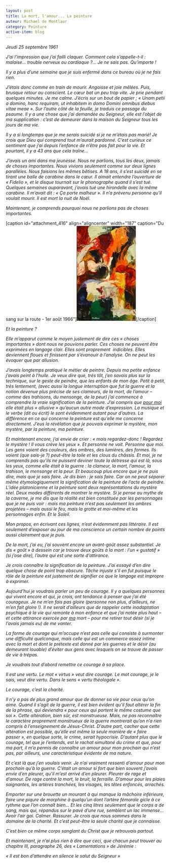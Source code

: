 ```yaml
---
layout: post
title: La mort, l'amour... La peinture
auteur: Michael de Montlaur
category: Peinture
active-item: blog
---
```

<em>Jeudi 25 septembre 1961</em>

<em> J’ai l’impression que j’ai failli claquer. Comment cela s’appelle-t-il : malaise… trouble nerveux ou cardiaque ?... Je ne sais pas. Qu’importe !</em>

<em>Il y a plus d’une semaine que je suis enfermé dans ce bureau où je ne fais rien.</em>

<em>J’étais donc comme en train de mourir. Angoisse et joie mêlées. Puis, brusque retour au conscient. Le cœur bat un peu trop vite. Je prie pendant quelques minutes. Je me calme. J’écris sur un bout de papier ; « Unam petii a domino, hanc requiram, ut inhabitem in domo Domini omnibus diebus vitae meae ». Sur l’autre côté de la feuille, je traduis ce passage du psaume. Il y a une chose que j’ai demandée au Seigneur, elle est l’objet de ma supplication : c’est de demeurer dans la maison du Seigneur tous les jours de ma vie.</em>

<em>Il y a si longtemps que je me serais suicidé si je ne m’étais pas marié! Je crois que Dieu qui comprend tout m’aurait pardonné. C’est curieux ce sentiment que j’ai depuis l’enfance de n’être pas fait pour la vie. Et pourtant, il y a 43 ans que cela traîne…</em>

<em>J’avais un ami dans ma jeunesse. Nous ne parlions, tous les deux, jamais de choses importantes. Nous vivions seulement comme sur deux lignes parallèles. Nous faisions les mêmes bêtises. A 18 ans, il s’est suicidé en se tirant une balle de carabine dans le cœur. Il aimait entendre l’ouverture de « Fidelio », et le disque tournait sur le phonographe quand il s’est tué. Quelques semaines auparavant, j’avais tué une hirondelle avec la même carabine. Il m’avait dit : « Ça porte malheur ». Il n’a prévenu personne qu’il voulait mourir. Il est mort la nuit de Noël.</em>

<em>Maintenant, je comprends pourquoi nous ne parlions pas de choses importantes.</em>

[caption id="attachment_416" align="aligncenter" width="187" caption="Du sang sur la route - 1er août 1966"]<em><em><a href="/photos/wordpress/DuSangSurLaRoute.jpg"><img class="size-medium wp-image-416" title="DuSangSurLaRoute" src="/photos/wordpress/DuSangSurLaRoute-187x300.jpg" alt="" width="187" height="300" /></a></em></em>[/caption]

<em> </em>

<em>Et la peinture ?</em>

<em>Elle m’apparut comme le moyen justement de dire ces « choses importantes » dont nous ne pouvions parler. Ces choses ne peuvent être exprimées en langage clair. Elles sont proprement  indicibles. Elles deviennent floues et finissent par s’évanouir à l’analyse. On ne peut les évoquer que par allusion.</em>

<em>J’avais longtemps pratiqué le métier de peintre. Depuis ma petite enfance j’avais peint à l’huile. Je veux dire que, très tôt, j’en savais plus sur la technique, sur le geste de peindre, que les enfants de mon âge. Petit à petit, très lentement, (avec aussi la longue interruption que fut la guerre et la notion devenue plus précise de ses clameurs, de la mort, de l’amour – comme des trahisons, du mensonge, de la peur) j’ai commencé à comprendre la vraie signification de la peinture. J’ai compris que <span style="text-decoration: underline;">pour moi</span> elle était plus « allusive » qu’aucun autre mode d’expression. La musique et le verbe (dit ou écrit) le sont évidemment autant pour d’autres. La différence en ce qui concerne la peinture est qu’elle me concerne directement. J’eus la révélation que je pouvais exprimer le mystère, mon mystère, par la peinture, ma peinture.</em>

<em>Et maintenant encore, j’ai envie de crier : « mais regardez-donc ! Regardez le mystère ! Il vous crève les yeux ». Et personne ne voit. Personne que moi. Les gens voient des couleurs, des ombres, des lumières, des formes. Ils voient (que sais-je ?) peut-être la toile et les clous du châssis. Et moi, je ne comprends pas qu’ils ne puissent deviner toute la détresse qui est là, sous les yeux, comme elle était à la guerre : la clameur, la mort, l’amour, la trahison, le mensonge et la peur. Et beaucoup plus encore que je ne puis dire, mais que je sais faire. Je dis bien : je sais faire. Car on ne peut séparer même étymologiquement la signification de la peinture de l’acte de peindre. L’idée platonicienne et la peinture sont deux représentations du mystère réel. Deux modes différents de montrer le mystère. Si je pense au mythe de la caverne, je me dis que la réalité est bien constituée par les personnages que je ne puis voir : mais ma peinture n’est pas seulement les ombres projetées – mais aussi le feu, mais la grotte et moi-même et les personnages enfin. Et le Soleil.</em>

<em>Mon propos, en écrivant ces lignes, n’est évidemment pas littéraire. Il est seulement d’exposer au jour de ma conscience un certain nombre de points aussi clairement que je puis.</em>

<em>De la mort, j’ai eu, j’ai souvent encore un avant-goût assez substantiel. Je dis « goût » à dessein car je trouve deux goûts à la mort : l’un « gustatif » (si j’ose dire), l’autre qui est une sorte d’attirance.</em>

<em>Je crois connaître la signification de la peinture. J’ai essayé d’en dire quelque chose de point trop obscure. Tâche injuste s’il en fut puisque le rôle de la peinture est justement de signifier ce que le langage est impropre à exprimer.</em>

<em>Aujourd’hui je voudrais parler un peu de courage. Il y a quelques personnes qui vivent encore et qui, je crois, ont tendance à penser que j’ai été courageux. Je ne m’en fais pas gloire (personne non plus, d’ailleurs, ne m’en fait gloire !). Il ne serait d’ailleurs que de rappeler cette inadaptation psychique à la vie qui remonte à mon enfance et que j’ai notée plus haut – et cette attirance exercée par <span style="text-decoration: underline;">ma</span> mort – pour me retirer tout désir (si je l’avais jamais eu) de me vanter.</em>

<em>La forme de courage qui m’occupe n’est pas celle qui consiste à surmonter une difficulté quelconque, mais celle qui est un commerce assez intime avec la mort et dont le prétexte est donné par les guerres et le désir (au demeurant louable) d’éviter aux gens avec lesquels on se trouve de passer de vie à trépas.</em>

<em>Je voudrais tout d’abord remettre ce courage à sa place.</em>

<em>Il est une vertu. Le mot « virtus » veut dire courage. Le mot courage, je le sais, veut dire vertu. Dans le sens « vertu théologale ».</em>

<em>Le courage, c’est la charité.</em>

<em>Il n’y a pas de plus grand amour que de donner sa vie pour ceux qu’on aime. Quand il s’agit de la guerre, il est bien évident qu’il faut altérer la fin de la phrase, qui deviendra « pour ceux qui portent le même costume que soi ». Cette altération, bien sûr, est monstrueuse. Mais, ne pas reconnaître le caractère proprement monstrueux de la guerre montrerait qu’on n’a rien compris à l’enseignement de Jésus-Christ. D’autre part, cacher que cette altération est possible, qu’elle est même la seule manière de « faire passer », en quelque sorte, le crime, serait hypocrisie. D’autant plus que le courage, tel que je l’entends, est le rachat simultané du crime et que, pour ma part, il m’a permis de connaître un amour pour mon prochain qui n’est pas, par ailleurs, une caractéristique évidente de ma nature.</em>

<em>Et c’est là que j’en voulais venir. Je n’ai vraiment ressenti d’amour pour mon prochain qu’à la guerre. C’était un amour si fort que bien souvent j’avais envie d’en pleurer, qu’il m’est arrivé d’en pleurer. Pleurer de rage et d’amour. De rage contre la mort, le bruit, la ferraille. D’amour pour les plaies saignantes, les artères tranchées, les visages, les têtes enfoncés, arrachés.</em>

<em>Emporter sur une brouette un mourant à qui manque la mâchoire inférieure, faire une piqure de morphine à quelqu’un dont l’artère fémorale gicle à ce rythme que l’on connaît bien… Et les cinq litres seulement que le corps a de sang, mais qui, répandus sur le pavé d’une rue, semblent un lac immense… Avoir l’air gai. Calmer. Rassurer. Je crois que nous sommes dans le domaine de la charité. Et c’est peut-être la seule charité que je connaisse.</em>

<em>C’est bien ce même corps sanglant du Christ que je retrouvais partout.</em>

<em>Et maintenant, je n’ai plus rien à dire que ceci, que chacun peut trouver au chapitre III, paragraphe 26, des « Lamentations » de Jérémie :</em>

<em>« Il est bon d’attendre en silence le salut du Seigneur »</em>
